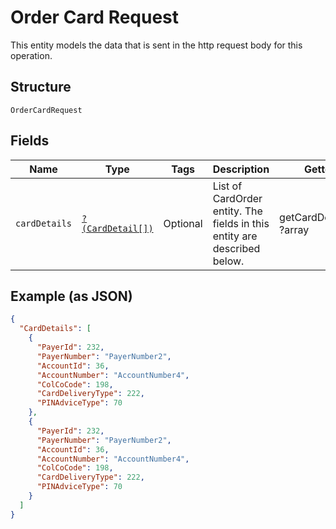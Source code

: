 
# Order Card Request

This entity models the data that is sent in the http request body for this operation.

## Structure

`OrderCardRequest`

## Fields

| Name | Type | Tags | Description | Getter | Setter |
|  --- | --- | --- | --- | --- | --- |
| `cardDetails` | [`?(CardDetail[])`](../../doc/models/card-detail.md) | Optional | List of CardOrder entity. The fields in this entity are described below. | getCardDetails(): ?array | setCardDetails(?array cardDetails): void |

## Example (as JSON)

```json
{
  "CardDetails": [
    {
      "PayerId": 232,
      "PayerNumber": "PayerNumber2",
      "AccountId": 36,
      "AccountNumber": "AccountNumber4",
      "ColCoCode": 198,
      "CardDeliveryType": 222,
      "PINAdviceType": 70
    },
    {
      "PayerId": 232,
      "PayerNumber": "PayerNumber2",
      "AccountId": 36,
      "AccountNumber": "AccountNumber4",
      "ColCoCode": 198,
      "CardDeliveryType": 222,
      "PINAdviceType": 70
    }
  ]
}
```

